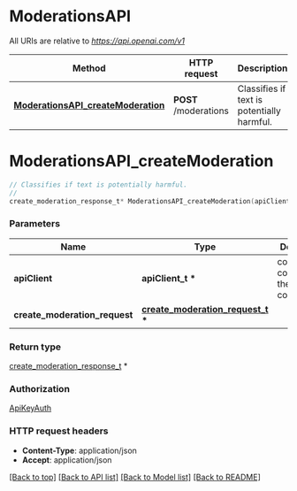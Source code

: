 # ModerationsAPI

All URIs are relative to *https://api.openai.com/v1*

Method | HTTP request | Description
------------- | ------------- | -------------
[**ModerationsAPI_createModeration**](ModerationsAPI.md#ModerationsAPI_createModeration) | **POST** /moderations | Classifies if text is potentially harmful.


# **ModerationsAPI_createModeration**
```c
// Classifies if text is potentially harmful.
//
create_moderation_response_t* ModerationsAPI_createModeration(apiClient_t *apiClient, create_moderation_request_t *create_moderation_request);
```

### Parameters
Name | Type | Description  | Notes
------------- | ------------- | ------------- | -------------
**apiClient** | **apiClient_t \*** | context containing the client configuration |
**create_moderation_request** | **[create_moderation_request_t](create_moderation_request.md) \*** |  | 

### Return type

[create_moderation_response_t](create_moderation_response.md) *


### Authorization

[ApiKeyAuth](../README.md#ApiKeyAuth)

### HTTP request headers

 - **Content-Type**: application/json
 - **Accept**: application/json

[[Back to top]](#) [[Back to API list]](../README.md#documentation-for-api-endpoints) [[Back to Model list]](../README.md#documentation-for-models) [[Back to README]](../README.md)

